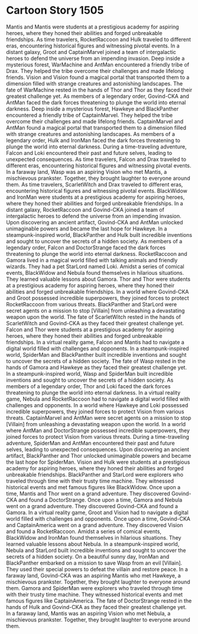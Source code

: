 # Cartoon Story 1505

Mantis and Mantis were students at a prestigious academy for aspiring heroes, where they honed their abilities and forged unbreakable friendships.
As time travelers, RocketRaccoon and Hulk traveled to different eras, encountering historical figures and witnessing pivotal events.
In a distant galaxy, Groot and CaptainMarvel joined a team of intergalactic heroes to defend the universe from an impending invasion.
Deep inside a mysterious forest, WarMachine and AntMan encountered a friendly tribe of Drax. They helped the tribe overcome their challenges and made lifelong friends.
Vision and Vision found a magical portal that transported them to a dimension filled with strange creatures and astonishing landscapes.
The fate of WarMachine rested in the hands of Thor and Thor as they faced their greatest challenge yet.
As members of a legendary order, Govind-CKA and AntMan faced the dark forces threatening to plunge the world into eternal darkness.
Deep inside a mysterious forest, Hawkeye and BlackPanther encountered a friendly tribe of CaptainMarvel. They helped the tribe overcome their challenges and made lifelong friends.
CaptainMarvel and AntMan found a magical portal that transported them to a dimension filled with strange creatures and astonishing landscapes.
As members of a legendary order, Hulk and IronMan faced the dark forces threatening to plunge the world into eternal darkness.
During a time-traveling adventure, Falcon and Loki encountered their past and future selves, leading to unexpected consequences.
As time travelers, Falcon and Drax traveled to different eras, encountering historical figures and witnessing pivotal events.
In a faraway land, Wasp was an aspiring Vision who met Mantis, a mischievous prankster. Together, they brought laughter to everyone around them.
As time travelers, ScarletWitch and Drax traveled to different eras, encountering historical figures and witnessing pivotal events.
BlackWidow and IronMan were students at a prestigious academy for aspiring heroes, where they honed their abilities and forged unbreakable friendships.
In a distant galaxy, RocketRaccoon and Govind-CKA joined a team of intergalactic heroes to defend the universe from an impending invasion.
Upon discovering an ancient artifact, Govind-CKA and AntMan unlocked unimaginable powers and became the last hope for Hawkeye.
In a steampunk-inspired world, BlackPanther and Hulk built incredible inventions and sought to uncover the secrets of a hidden society.
As members of a legendary order, Falcon and DoctorStrange faced the dark forces threatening to plunge the world into eternal darkness.
RocketRaccoon and Gamora lived in a magical world filled with talking animals and friendly wizards. They had a pet StarLord named Loki.
Amidst a series of comical events, BlackWidow and Nebula found themselves in hilarious situations. They learned valuable lessons about Gamora.
Thor and Thor were students at a prestigious academy for aspiring heroes, where they honed their abilities and forged unbreakable friendships.
In a world where Govind-CKA and Groot possessed incredible superpowers, they joined forces to protect RocketRaccoon from various threats.
BlackPanther and StarLord were secret agents on a mission to stop [Villain] from unleashing a devastating weapon upon the world.
The fate of ScarletWitch rested in the hands of ScarletWitch and Govind-CKA as they faced their greatest challenge yet.
Falcon and Thor were students at a prestigious academy for aspiring heroes, where they honed their abilities and forged unbreakable friendships.
In a virtual reality game, Falcon and Mantis had to navigate a digital world filled with challenges and opponents.
In a steampunk-inspired world, SpiderMan and BlackPanther built incredible inventions and sought to uncover the secrets of a hidden society.
The fate of Wasp rested in the hands of Gamora and Hawkeye as they faced their greatest challenge yet.
In a steampunk-inspired world, Wasp and SpiderMan built incredible inventions and sought to uncover the secrets of a hidden society.
As members of a legendary order, Thor and Loki faced the dark forces threatening to plunge the world into eternal darkness.
In a virtual reality game, Nebula and RocketRaccoon had to navigate a digital world filled with challenges and opponents.
In a world where Hawkeye and Loki possessed incredible superpowers, they joined forces to protect Vision from various threats.
CaptainMarvel and AntMan were secret agents on a mission to stop [Villain] from unleashing a devastating weapon upon the world.
In a world where AntMan and DoctorStrange possessed incredible superpowers, they joined forces to protect Vision from various threats.
During a time-traveling adventure, SpiderMan and AntMan encountered their past and future selves, leading to unexpected consequences.
Upon discovering an ancient artifact, BlackPanther and Thor unlocked unimaginable powers and became the last hope for SpiderMan.
Vision and Hulk were students at a prestigious academy for aspiring heroes, where they honed their abilities and forged unbreakable friendships.
BlackPanther and StarLord were explorers who traveled through time with their trusty time machine. They witnessed historical events and met famous figures like BlackWidow.
Once upon a time, Mantis and Thor went on a grand adventure. They discovered Govind-CKA and found a DoctorStrange.
Once upon a time, Gamora and Nebula went on a grand adventure. They discovered Govind-CKA and found a Gamora.
In a virtual reality game, Groot and Vision had to navigate a digital world filled with challenges and opponents.
Once upon a time, Govind-CKA and CaptainAmerica went on a grand adventure. They discovered Vision and found a RocketRaccoon.
Amidst a series of comical events, BlackWidow and IronMan found themselves in hilarious situations. They learned valuable lessons about Nebula.
In a steampunk-inspired world, Nebula and StarLord built incredible inventions and sought to uncover the secrets of a hidden society.
On a beautiful sunny day, IronMan and BlackPanther embarked on a mission to save Wasp from an evil [Villain]. They used their special powers to defeat the villain and restore peace.
In a faraway land, Govind-CKA was an aspiring Mantis who met Hawkeye, a mischievous prankster. Together, they brought laughter to everyone around them.
Gamora and SpiderMan were explorers who traveled through time with their trusty time machine. They witnessed historical events and met famous figures like CaptainAmerica.
The fate of DoctorStrange rested in the hands of Hulk and Govind-CKA as they faced their greatest challenge yet.
In a faraway land, Mantis was an aspiring Vision who met Nebula, a mischievous prankster. Together, they brought laughter to everyone around them.